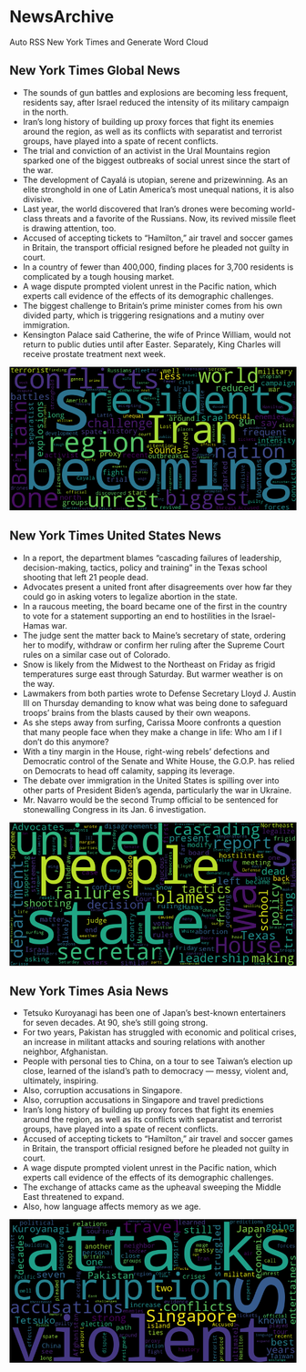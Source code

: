 # NewsArchive
Auto RSS New York Times and Generate Word Cloud

## New York Times Global News
* The sounds of gun battles and explosions are becoming less frequent, residents say, after Israel reduced the intensity of its military campaign in the north.
* Iran’s long history of building up proxy forces that fight its enemies around the region, as well as its conflicts with separatist and terrorist groups, have played into a spate of recent conflicts.
* The trial and conviction of an activist in the Ural Mountains region sparked one of the biggest outbreaks of social unrest since the start of the war.
* The development of Cayalá is utopian, serene and prizewinning. As an elite stronghold in one of Latin America’s most unequal nations, it is also divisive.
* Last year, the world discovered that Iran’s drones were becoming world-class threats and a favorite of the Russians. Now, its revived missile fleet is drawing attention, too.
* Accused of accepting tickets to “Hamilton,” air travel and soccer games in Britain, the transport official resigned before he pleaded not guilty in court.
* In a country of fewer than 400,000, finding places for 3,700 residents is complicated by a tough housing market.
* A wage dispute prompted violent unrest in the Pacific nation, which experts call evidence of the effects of its demographic challenges.
* The biggest challenge to Britain’s prime minister comes from his own divided party, which is triggering resignations and a mutiny over immigration.
* Kensington Palace said Catherine, the wife of Prince William, would not return to public duties until after Easter. Separately, King Charles will receive prostate treatment next week.

![Global](./global.png)
## New York Times United States News
* In a report, the department blames “cascading failures of leadership, decision-making, tactics, policy and training” in the Texas school shooting that left 21 people dead.
* Advocates present a united front after disagreements over how far they could go in asking voters to legalize abortion in the state.
* In a raucous meeting, the board became one of the first in the country to vote for a statement supporting an end to hostilities in the Israel-Hamas war.
* The judge sent the matter back to Maine’s secretary of state, ordering her to modify, withdraw or confirm her ruling after the Supreme Court rules on a similar case out of Colorado.
* Snow is likely from the Midwest to the Northeast on Friday as frigid temperatures surge east through Saturday. But warmer weather is on the way.
* Lawmakers from both parties wrote to Defense Secretary Lloyd J. Austin III on Thursday demanding to know what was being done to safeguard troops’ brains from the blasts caused by their own weapons.
* As she steps away from surfing, Carissa Moore confronts a question that many people face when they make a change in life: Who am I if I don’t do this anymore?
* With a tiny margin in the House, right-wing rebels’ defections and Democratic control of the Senate and White House, the G.O.P. has relied on Democrats to head off calamity, sapping its leverage.
* The debate over immigration in the United States is spilling over into other parts of President Biden’s agenda, particularly the war in Ukraine.
* Mr. Navarro would be the second Trump official to be sentenced for stonewalling Congress in its Jan. 6 investigation.

![US](./usnews.png)
## New York Times Asia News
* Tetsuko Kuroyanagi has been one of Japan’s best-known entertainers for seven decades. At 90, she’s still going strong.
* For two years, Pakistan has struggled with economic and political crises, an increase in militant attacks and souring relations with another neighbor, Afghanistan.
* People with personal ties to China, on a tour to see Taiwan’s election up close, learned of the island’s path to democracy — messy, violent and, ultimately, inspiring.
* Also, corruption accusations in Singapore.
* Also, corruption accusations in Singapore and travel predictions
* Iran’s long history of building up proxy forces that fight its enemies around the region, as well as its conflicts with separatist and terrorist groups, have played into a spate of recent conflicts.
* Accused of accepting tickets to “Hamilton,” air travel and soccer games in Britain, the transport official resigned before he pleaded not guilty in court.
* A wage dispute prompted violent unrest in the Pacific nation, which experts call evidence of the effects of its demographic challenges.
* The exchange of attacks came as the upheaval sweeping the Middle East threatened to expand.
* Also, how language affects memory as we age.

![Asian](./asian.png)
